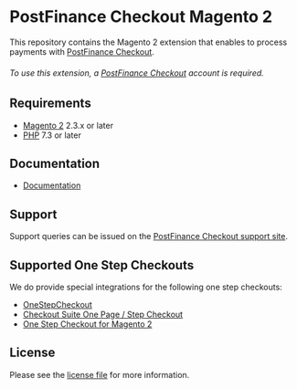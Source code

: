 

# PostFinance Checkout Magento 2
This repository contains the Magento 2 extension that enables to process payments with [PostFinance Checkout](https://postfinance.ch/en/business/products/e-commerce/postfinance-checkout-all-in-one.html/).

###### To use this extension, a [PostFinance Checkout](https://checkout.postfinance.ch/en-ch/user/signup) account is required.

## Requirements

* [Magento 2](https://magento.com/) 2.3.x or later
* [PHP](http://php.net/) 7.3 or later

## Documentation

* [Documentation](https://plugin-documentation.postfinance-checkout.ch/pfpayments/magento-2/2.1.5/docs/en/documentation.html)


## Support

Support queries can be issued on the [PostFinance Checkout support site](https://www.postfinance.ch/en/business/support.html).


## Supported One Step Checkouts

We do provide special integrations for the following one step checkouts:

* [OneStepCheckout](https://www.onestepcheckout.com/magento-2)
* [Checkout Suite One Page / Step Checkout](https://www.iwdagency.com/extensions/one-step-page-checkout.html)
* [One Step Checkout for Magento 2](https://amasty.com/one-step-checkout-for-magento-2.html)

## License

Please see the [license file](https://github.com/pfpayments/magento-2/blob/2.1.5/LICENSE) for more information.